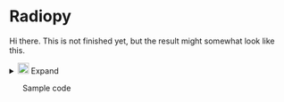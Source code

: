 # Radiopy

Hi there. This is not finished yet, but the result might somewhat look like this.

<details>
<summary><img src="https://avatars.githubusercontent.com/u/132282159" width=20 loading="lazy"> Expand</summary>
<ul>
<details>
<summary>Expand again</summary>
<ul>
Something listed here, probably a radio station.
<iframe src="https://open.spotify.com/embed/playlist/1E2Gvn5nxGgOvo4OeShb8p?utm_source=generator" width="50%" height="152" frameBorder="0" allowfullscreen="" allow="autoplay; clipboard-write; encrypted-media; fullscreen; picture-in-picture" loading="lazy"></iframe>

</ul>

Hello, again
</details>

Hi
</ul>
</details>

<ul>
Sample code


</ul>
